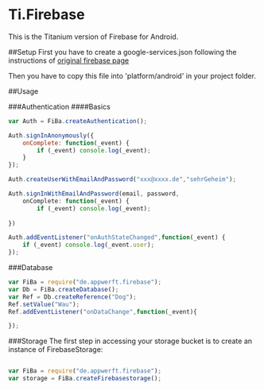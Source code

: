 Ti.Firebase
===========

This is the Titanium version of Firebase for Android.

##Setup
First you have to create a google-services.json following the instructions of [original firebase page](https://firebase.google.com/docs/android/setup)

Then you have to copy this file into 'platform/android' in your project folder.

##Usage

###Authentication
####Basics

```javascript
var Auth = FiBa.createAuthentication();

Auth.signInAnonymously({
	onComplete: function(_event) {
		if (_event) console.log(_event);
	}
});

Auth.createUserWithEmailAndPassword("xxx@xxxx.de","sehrGeheim");

Auth.signInWithEmailAndPassword(email, password,
	onComplete: function(_event) {
 		if (_event) console.log(_event);
		
})

Auth.addEventListener("onAuthStateChanged",function(_event) {
	if (_event) console.log(_event.user);
});
```

###Database
```javascript
var FiBa = require("de.appwerft.firebase");
var Db = FiBa.createDatabase();
var Ref = Db.createReference("Dog");
Ref.setValue("Wau");
Ref.addEventListener("onDataChange",function(_event){

});

``` 

###Storage
The first step in accessing your storage bucket is to create an instance of FirebaseStorage:
```javascript

var FiBa = require("de.appwerft.firebase");
var storage = FiBa.createFirebasestorage();
``` 